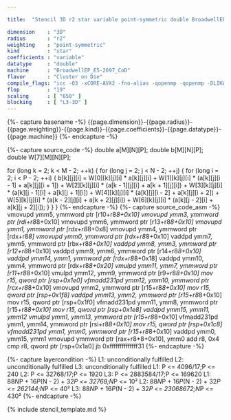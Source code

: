 ```yaml
---

title:  "Stencil 3D r2 star variable point-symmetric double BroadwellEP_E5-2697_CoD"

dimension    : "3D"
radius       : "r2"
weighting    : "point-symmetric"
kind         : "star"
coefficients : "variable"
datatype     : "double"
machine      : "BroadwellEP_E5-2697_CoD"
flavor       : "Cluster on Die"
compile_flags: "icc -O3 -xCORE-AVX2 -fno-alias -qopenmp -qopenmp -DLIKWID_PERFMON -Ilikwid-4.3.3/include -Llikwid-4.3.3/lib -Iheaders/dummy.c stencil_compilable.c -o stencil -llikwid"
flop         : "19"
scaling      : [ "650" ]
blocking     : [ "L3-3D" ]
---
```


{%- capture basename -%}
{{page.dimension}}-{{page.radius}}-{{page.weighting}}-{{page.kind}}-{{page.coefficients}}-{{page.datatype}}-{{page.machine}}
{%- endcapture -%}

{%- capture source_code -%}
double a[M][N][P];
double b[M][N][P];
double W[7][M][N][P];

for (long k = 2; k < M - 2; ++k) {
  for (long j = 2; j < N - 2; ++j) {
    for (long i = 2; i < P - 2; ++i) {
      b[k][j][i] = W[0][k][j][i] * a[k][j][i] +
                   W[1][k][j][i] * (a[k][j][i - 1] + a[k][j][i + 1]) +
                   W[2][k][j][i] * (a[k - 1][j][i] + a[k + 1][j][i]) +
                   W[3][k][j][i] * (a[k][j - 1][i] + a[k][j + 1][i]) +
                   W[4][k][j][i] * (a[k][j][i - 2] + a[k][j][i + 2]) +
                   W[5][k][j][i] * (a[k - 2][j][i] + a[k + 2][j][i]) +
                   W[6][k][j][i] * (a[k][j - 2][i] + a[k][j + 2][i]);
    }
  }
}
{%- endcapture -%}
{%- capture source_code_asm -%}
vmovupd ymm5, ymmword ptr [r10+r8*8+0x10]
vmovupd ymm3, ymmword ptr [rdi+r8*8+0x10]
vmovupd ymm6, ymmword ptr [r13+r8*8+0x10]
vmovupd ymm1, ymmword ptr [rdx+r8*8+0x8]
vmovupd ymm4, ymmword ptr [rdx+r8*8]
vmovupd ymm0, ymmword ptr [rdx+r8*8+0x10]
vaddpd ymm7, ymm5, ymmword ptr [rbx+r8*8+0x10]
vaddpd ymm8, ymm3, ymmword ptr [r12+r8*8+0x10]
vaddpd ymm9, ymm6, ymmword ptr [r14+r8*8+0x10]
vaddpd ymm14, ymm1, ymmword ptr [rdx+r8*8+0x18]
vaddpd ymm10, ymm4, ymmword ptr [rdx+r8*8+0x20]
vmulpd ymm11, ymm7, ymmword ptr [r11+r8*8+0x10]
vmulpd ymm12, ymm9, ymmword ptr [r9+r8*8+0x10]
mov r15, qword ptr [rsp+0x1e0]
vfmadd231pd ymm12, ymm10, ymmword ptr [rcx+r8*8+0x10]
vmovupd ymm2, ymmword ptr [r15+r8*8+0x10]
mov r15, qword ptr [rsp+0x1f8]
vaddpd ymm13, ymm2, ymmword ptr [r15+r8*8+0x10]
mov r15, qword ptr [rsp+0x1f0]
vfmadd231pd ymm11, ymm8, ymmword ptr [r15+r8*8+0x10]
mov r15, qword ptr [rsp+0x1e8]
vaddpd ymm15, ymm11, ymm12
vmulpd ymm1, ymm13, ymmword ptr [r15+r8*8+0x10]
vfmadd231pd ymm1, ymm14, ymmword ptr [rsi+r8*8+0x10]
mov r15, qword ptr [rsp+0x1c8]
vfmadd231pd ymm1, ymm0, ymmword ptr [r15+r8*8+0x10]
vaddpd ymm0, ymm15, ymm1
vmovupd ymmword ptr [rax+r8*8+0x10], ymm0
add r8, 0x4
cmp r8, qword ptr [rsp+0x1a0]
jb 0xffffffffffffff31
{%- endcapture -%}

{%- capture layercondition -%}
L1: unconditionally fulfilled
L2: unconditionally fulfilled
L3: unconditionally fulfilled
L1: P <= 4096/17;P <= 240
L2: P <= 32768/17;P <= 1920
L3: P <= 2883584/17;P <= 169620
L1: 88*N*P + 16*P*(N - 2) + 32*P <= 32768;N*P <= 10²
L2: 88*N*P + 16*P*(N - 2) + 32*P <= 262144;N*P <= 40²
L3: 88*N*P + 16*P*(N - 2) + 32*P <= 23068672;N*P <= 430²
{%- endcapture -%}

{% include stencil_template.md %}
